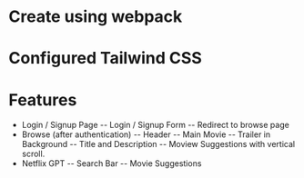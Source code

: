 # Create using webpack

# Configured Tailwind CSS

# Features

- Login / Signup Page
  -- Login / Signup Form
  -- Redirect to browse page
- Browse (after authentication)
  -- Header
  -- Main Movie
  -- Trailer in Background
  -- Title and Description
  -- Moview Suggestions with vertical scroll.
- Netflix GPT
  -- Search Bar
  -- Movie Suggestions
